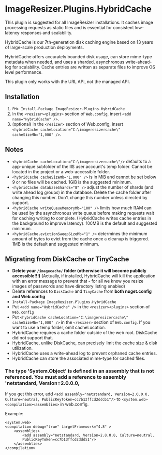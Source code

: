 # ImageResizer.Plugins.HybridCache

This plugin is suggested for all ImageResizer installations. It caches image processing requests as static files and is essential for consistent low-latency responses and scalability.


HybridCache is our 7th-generation disk caching engine based on 13 years of large-scale production deployments.

HybridCache offers accurately bounded disk usage,
can store mime-type metadata when needed, and uses a sharded, asynchronous write-ahead-log for scalability. Cache entries are written as separate files to improve OS level performance.

This plugin only works with the URL API, not the managed API.

## Installation

1. ` PM> Install-Package ImageResizer.Plugins.HybridCache `
2. In the `<resizer><plugins>` section of `Web.config`, insert `<add name="HybridCache" />`.
3. (optional) In the `<resizer>` section of Web.config, insert <br />
   `<hybridCache cacheLocation="C:\imageresizercache\" cacheSizeMb="1,000" />`.



## Notes

* `<hybridCache cacheLocation="C:\imageresizercache\"/>` defaults to a app-unique subfolder of the IIS user account's temp folder. Cannot be located in the project or a web-accessible folder.
* `<hybridCache cacheSizeMb="1,000" />` is in MiB and cannot be set below 9 or no files will be cached. 1GiB is the suggested minimum.
* `<hybridCache databaseShards="8" />` adjust the number of shards (and write ahead log groups) in the database. Delete the cache folder after changing this number. Don't change this number unless directed by support.
* `<hybridCache writeQueueMemoryMb="100" />` limits how much RAM can be used by the asynchronous write queue before making requests wait for caching writing to complete. (HybridCache writes cache entries in the background to improve latency). 100MB is the default and suggested minimum.
* `<hybridCache.evictionSweepSizeMb="1" />` determines the minimum amount of bytes to evict from the cache once a cleanup is triggered. 1MB is the default and suggested minimum. 

## Migrating from DiskCache or TinyCache

* **Delete your `/imagecache/` folder (otherwise it will become publicly accessible!!!)** (Actually, if installed, HybridCache will kill the application with an error message to prevent that - for all we know you resize images of passwords and have directory listing enabled)
* Delete references to `DiskCache` and `TinyCache` from **both nuget.config and Web.config**
* `Install-Package ImageResizer.Plugins.HybridCache`
* Put `<add name="HybridCache" />` in the `<resizer><plugins>` section of `Web.config`
* Put `<hybridCache cacheLocation="C:\imageresizercache\" cacheSizeMb="1,000" />` in the `<resizer>` section of `Web.config`. If you want to use a temp folder, omit cacheLocation.
* HybridCache requires a cache folder outside of the web root. DiskCache did not support that.
* HybridCache, unlike DiskCache, can precisely limit the cache size & disk utilization.
* HybridCache uses a write-ahead log to prevent orphaned cache entries.
* HybridCache can store the associated mime-type for cached files.


### The type 'System.Object' is defined in an assembly that is not referenced. You must add a reference to assembly 'netstandard, Version=2.0.0.0,

If you get this error, add `<add assembly="netstandard, Version=2.0.0.0, Culture=neutral,
PublicKeyToken=cc7b13ffcd2ddd51"/>` to `<system.web><compilation><assemblies>` in web.config.

Example:
```
<system.web>
<compilation debug="true" targetFramework="4.8" >
    <assemblies>
        <add assembly="netstandard, Version=2.0.0.0, Culture=neutral,
        PublicKeyToken=cc7b13ffcd2ddd51"/>
    </assemblies>
</compilation>
```